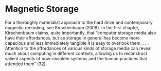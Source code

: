 # Magnetic Storage 

For a thoroughly materialist approach to the hard drive&nbsp;and contemporary magnetic recording, see Kirschenbaum (2008). In the first chapter, Kirschenbaum claims, quite importantly, that “computer storage media also have their affordances, but as storage in general has become more capacious and less immediately tangible it is easy to overlook them. . . . Attention to the affordances of various kinds of storage media can reveal much about computing in different contexts, allowing us to reconstruct salient aspects of now-obsolete systems and the human practices that attended them” (32).